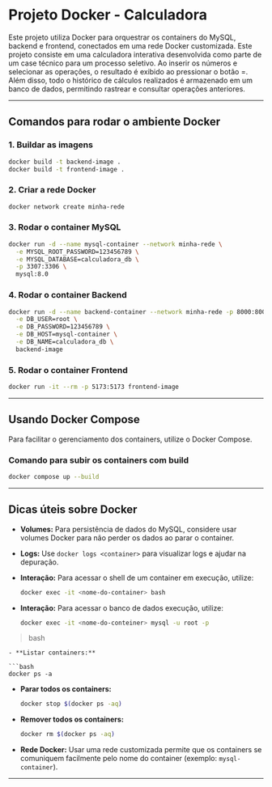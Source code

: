# Projeto Docker - Calculadora

Este projeto utiliza Docker para orquestrar os containers do MySQL, backend e frontend, conectados em uma rede Docker customizada. 
Este projeto consiste em uma calculadora interativa desenvolvida como parte de um case técnico para um processo seletivo. Ao inserir os números e selecionar as operações, o resultado é exibido ao pressionar o botão =. Além disso, todo o histórico de cálculos realizados é armazenado em um banco de dados, permitindo rastrear e consultar operações anteriores.

---

## Comandos para rodar o ambiente Docker
### 1. Buildar as imagens
```bash
docker build -t backend-image .
docker build -t frontend-image .
```

### 2. Criar a rede Docker

```bash
docker network create minha-rede
```

### 3. Rodar o container MySQL

```bash
docker run -d --name mysql-container --network minha-rede \
  -e MYSQL_ROOT_PASSWORD=123456789 \
  -e MYSQL_DATABASE=calculadora_db \
  -p 3307:3306 \
  mysql:8.0
```

### 4. Rodar o container Backend

```bash
docker run -d --name backend-container --network minha-rede -p 8000:8000 \
  -e DB_USER=root \
  -e DB_PASSWORD=123456789 \
  -e DB_HOST=mysql-container \
  -e DB_NAME=calculadora_db \
  backend-image
```

### 5. Rodar o container Frontend

```bash
docker run -it --rm -p 5173:5173 frontend-image
```

---

## Usando Docker Compose

Para facilitar o gerenciamento dos containers, utilize o Docker Compose. 

### Comando para subir os containers com build

```bash
docker compose up --build
```

---

## Dicas úteis sobre Docker

- **Volumes:** Para persistência de dados do MySQL, considere usar volumes Docker para não perder os dados ao parar o container.
- **Logs:** Use `docker logs <container>` para visualizar logs e ajudar na depuração.
- **Interação:** Para acessar o shell de um container em execução, utilize:

  ```bash
  docker exec -it <nome-do-container> bash
  ```
- **Interação:** Para acessar o banco de dados execução, utilize:
  ```bash
  docker exec -it <nome-do-conteiner> mysql -u root -p
  ```
>bash
  ```
- **Listar containers:**

  ```bash
  docker ps -a
  ```
- **Parar todos os containers:**

  ```bash
  docker stop $(docker ps -aq)
  ```
- **Remover todos os containers:**

  ```bash
  docker rm $(docker ps -aq)
  ```
- **Rede Docker:** Usar uma rede customizada permite que os containers se comuniquem facilmente pelo nome do container (exemplo: `mysql-container`).

---
